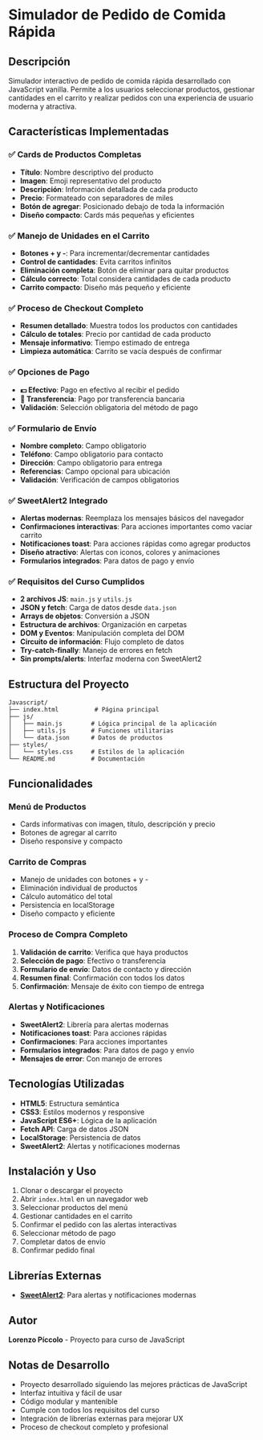 # Simulador de Pedido de Comida Rápida

## Descripción
Simulador interactivo de pedido de comida rápida desarrollado con JavaScript vanilla. Permite a los usuarios seleccionar productos, gestionar cantidades en el carrito y realizar pedidos con una experiencia de usuario moderna y atractiva.

## Características Implementadas

### ✅ Cards de Productos Completas
- **Título**: Nombre descriptivo del producto
- **Imagen**: Emoji representativo del producto
- **Descripción**: Información detallada de cada producto
- **Precio**: Formateado con separadores de miles
- **Botón de agregar**: Posicionado debajo de toda la información
- **Diseño compacto**: Cards más pequeñas y eficientes

### ✅ Manejo de Unidades en el Carrito
- **Botones + y -**: Para incrementar/decrementar cantidades
- **Control de cantidades**: Evita carritos infinitos
- **Eliminación completa**: Botón de eliminar para quitar productos
- **Cálculo correcto**: Total considera cantidades de cada producto
- **Carrito compacto**: Diseño más pequeño y eficiente

### ✅ Proceso de Checkout Completo
- **Resumen detallado**: Muestra todos los productos con cantidades
- **Cálculo de totales**: Precio por cantidad de cada producto
- **Mensaje informativo**: Tiempo estimado de entrega
- **Limpieza automática**: Carrito se vacía después de confirmar

### ✅ Opciones de Pago
- **💵 Efectivo**: Pago en efectivo al recibir el pedido
- **🏦 Transferencia**: Pago por transferencia bancaria
- **Validación**: Selección obligatoria del método de pago

### ✅ Formulario de Envío
- **Nombre completo**: Campo obligatorio
- **Teléfono**: Campo obligatorio para contacto
- **Dirección**: Campo obligatorio para entrega
- **Referencias**: Campo opcional para ubicación
- **Validación**: Verificación de campos obligatorios

### ✅ SweetAlert2 Integrado
- **Alertas modernas**: Reemplaza los mensajes básicos del navegador
- **Confirmaciones interactivas**: Para acciones importantes como vaciar carrito
- **Notificaciones toast**: Para acciones rápidas como agregar productos
- **Diseño atractivo**: Alertas con iconos, colores y animaciones
- **Formularios integrados**: Para datos de pago y envío

### ✅ Requisitos del Curso Cumplidos
- **2 archivos JS**: `main.js` y `utils.js`
- **JSON y fetch**: Carga de datos desde `data.json`
- **Arrays de objetos**: Conversión a JSON
- **Estructura de archivos**: Organización en carpetas
- **DOM y Eventos**: Manipulación completa del DOM
- **Circuito de información**: Flujo completo de datos
- **Try-catch-finally**: Manejo de errores en fetch
- **Sin prompts/alerts**: Interfaz moderna con SweetAlert2

## Estructura del Proyecto
```
Javascript/
├── index.html          # Página principal
├── js/
│   ├── main.js        # Lógica principal de la aplicación
│   ├── utils.js       # Funciones utilitarias
│   └── data.json      # Datos de productos
├── styles/
│   └── styles.css     # Estilos de la aplicación
└── README.md          # Documentación
```

## Funcionalidades

### Menú de Productos
- Cards informativas con imagen, título, descripción y precio
- Botones de agregar al carrito
- Diseño responsive y compacto

### Carrito de Compras
- Manejo de unidades con botones + y -
- Eliminación individual de productos
- Cálculo automático del total
- Persistencia en localStorage
- Diseño compacto y eficiente

### Proceso de Compra Completo
1. **Validación de carrito**: Verifica que haya productos
2. **Selección de pago**: Efectivo o transferencia
3. **Formulario de envío**: Datos de contacto y dirección
4. **Resumen final**: Confirmación con todos los datos
5. **Confirmación**: Mensaje de éxito con tiempo de entrega

### Alertas y Notificaciones
- **SweetAlert2**: Librería para alertas modernas
- **Notificaciones toast**: Para acciones rápidas
- **Confirmaciones**: Para acciones importantes
- **Formularios integrados**: Para datos de pago y envío
- **Mensajes de error**: Con manejo de errores

## Tecnologías Utilizadas
- **HTML5**: Estructura semántica
- **CSS3**: Estilos modernos y responsive
- **JavaScript ES6+**: Lógica de la aplicación
- **Fetch API**: Carga de datos JSON
- **LocalStorage**: Persistencia de datos
- **SweetAlert2**: Alertas y notificaciones modernas

## Instalación y Uso
1. Clonar o descargar el proyecto
2. Abrir `index.html` en un navegador web
3. Seleccionar productos del menú
4. Gestionar cantidades en el carrito
5. Confirmar el pedido con las alertas interactivas
6. Seleccionar método de pago
7. Completar datos de envío
8. Confirmar pedido final

## Librerías Externas
- **[SweetAlert2](https://sweetalert2.github.io/)**: Para alertas y notificaciones modernas

## Autor
**Lorenzo Píccolo** - Proyecto para curso de JavaScript

## Notas de Desarrollo
- Proyecto desarrollado siguiendo las mejores prácticas de JavaScript
- Interfaz intuitiva y fácil de usar
- Código modular y mantenible
- Cumple con todos los requisitos del curso
- Integración de librerías externas para mejorar UX
- Proceso de checkout completo y profesional
